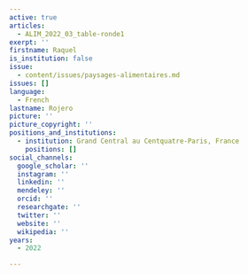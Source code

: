 ```yaml
---
active: true
articles:
  - ALIM_2022_03_table-ronde1
exerpt: ''
firstname: Raquel
is_institution: false
issue:
  - content/issues/paysages-alimentaires.md
issues: []
language:
  - French
lastname: Rojero
picture: ''
picture_copyright: ''
positions_and_institutions:
  - institution: Grand Central au Centquatre-Paris, France
    positions: []
social_channels:
  google_scholar: ''
  instagram: ''
  linkedin: ''
  mendeley: ''
  orcid: ''
  researchgate: ''
  twitter: ''
  website: ''
  wikipedia: ''
years:
  - 2022

---
```

